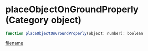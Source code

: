# placeObjectOnGroundProperly (Category object)

```js
function placeObjectOnGroundProperly(object: number): boolean
```

[filename](placeObjectOnGroundProperly_m.md ':include')